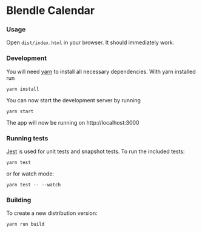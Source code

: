 # Blendle Calendar

### Usage

Open `dist/index.html` in your browser. It should immediately work.

### Development

You will need [yarn](https://yarnpkg.com/en/) to install all necessary dependencies.
With yarn installed run
```
yarn install
```

You can now start the development server by running
```
yarn start
```

The app will now be running on http://localhost:3000

### Running tests

[Jest](https://facebook.github.io/) is used for unit tests and snapshot tests.
To run the included tests:
```
yarn test
```

or for watch mode:
```
yarn test -- --watch
```

### Building

To create a new distribution version:
```
yarn run build
```
